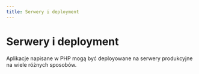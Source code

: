 ```yaml
---
title: Serwery i deployment
---
```


# Serwery i deployment

Aplikacje napisane w PHP mogą być deployowane na serwery produkcyjne na wiele różnych sposobów.
